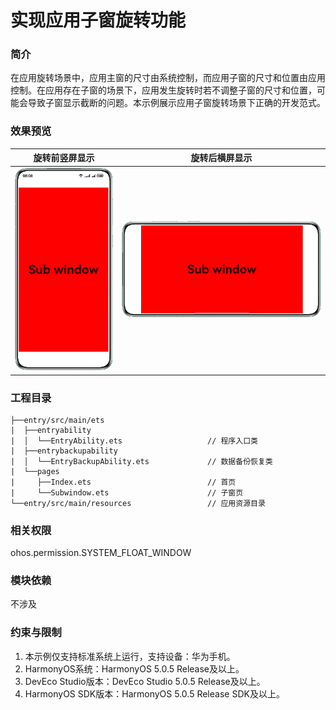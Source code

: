 # 实现应用子窗旋转功能

### 简介

在应用旋转场景中，应用主窗的尺寸由系统控制，而应用子窗的尺寸和位置由应用控制。在应用存在子窗的场景下，应用发生旋转时若不调整子窗的尺寸和位置，可能会导致子窗显示截断的问题。本示例展示应用子窗旋转场景下正确的开发范式。

### 效果预览

| 旋转前竖屏显示                 | 旋转后横屏显示                |
|----------------------------|---------------------------|
| ![](screenshots/portrait.png) | ![](screenshots/landscape.png) |


### 工程目录

```
├──entry/src/main/ets
|  ├──entryability                        
|  │  └──EntryAbility.ets                   // 程序入口类
|  ├──entrybackupability                  
|  │  └──EntryBackupAbility.ets             // 数据备份恢复类
|  └──pages                               
|     ├──Index.ets                          // 首页
|     └──Subwindow.ets                      // 子窗页
└──entry/src/main/resources                 // 应用资源目录
```

### 相关权限

ohos.permission.SYSTEM_FLOAT_WINDOW

### 模块依赖

不涉及

### 约束与限制

1. 本示例仅支持标准系统上运行，支持设备：华为手机。
2. HarmonyOS系统：HarmonyOS 5.0.5 Release及以上。
3. DevEco Studio版本：DevEco Studio 5.0.5 Release及以上。
4. HarmonyOS SDK版本：HarmonyOS 5.0.5 Release SDK及以上。